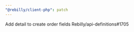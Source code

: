 ```yaml
---
"@rebilly/client-php": patch
---
```


Add detail to create order fields Rebilly/api-definitions#1705
